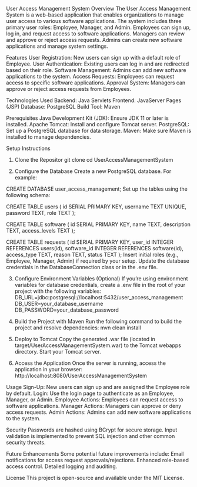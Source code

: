 User Access Management System
Overview
The User Access Management System is a web-based application that enables organizations to manage user access to various software applications. The system includes three primary user roles: Employee, Manager, and Admin.
Employees can sign up, log in, and request access to software applications.
Managers can review and approve or reject access requests.
Admins can create new software applications and manage system settings.

Features
User Registration: New users can sign up with a default role of Employee.
User Authentication: Existing users can log in and are redirected based on their role.
Software Management: Admins can add new software applications to the system.
Access Requests: Employees can request access to specific software applications.
Approval System: Managers can approve or reject access requests from Employees.

Technologies Used
Backend: Java Servlets
Frontend: JavaServer Pages (JSP)
Database: PostgreSQL
Build Tool: Maven

Prerequisites
Java Development Kit (JDK): Ensure JDK 11 or later is installed.
Apache Tomcat: Install and configure Tomcat server.
PostgreSQL: Set up a PostgreSQL database for data storage.
Maven: Make sure Maven is installed to manage dependencies.

Setup Instructions

1. Clone the Repositor
   git clone <repository-URL>
   cd UserAccessManagementSystem

2. Configure the Database
   Create a new PostgreSQL database. For example:

CREATE DATABASE user_access_management;
Set up the tables using the following schema:

CREATE TABLE users (
id SERIAL PRIMARY KEY,
username TEXT UNIQUE,
password TEXT,
role TEXT
);

CREATE TABLE software (
id SERIAL PRIMARY KEY,
name TEXT,
description TEXT,
access_levels TEXT
);

CREATE TABLE requests (
id SERIAL PRIMARY KEY,
user_id INTEGER REFERENCES users(id),
software_id INTEGER REFERENCES software(id),
access_type TEXT,
reason TEXT,
status TEXT
);
Insert initial roles (e.g., Employee, Manager, Admin) if required by your setup.
Update the database credentials in the DatabaseConnection class or in the .env file.

3. Configure Environment Variables (Optional)
   If you’re using environment variables for database credentials, create a .env file in the root of your project with the following variables:
   DB_URL=jdbc:postgresql://localhost:5432/user_access_management
   DB_USER=your_database_username
   DB_PASSWORD=your_database_password

4. Build the Project with Maven
   Run the following command to build the project and resolve dependencies:
   mvn clean install

5. Deploy to Tomcat
   Copy the generated .war file (located in target/UserAccessManagementSystem.war) to the Tomcat webapps directory.
   Start your Tomcat server.

6. Access the Application
   Once the server is running, access the application in your browser:
   http://localhost:8080/UserAccessManagementSystem

Usage
Sign-Up: New users can sign up and are assigned the Employee role by default.
Login: Use the login page to authenticate as an Employee, Manager, or Admin.
Employee Actions: Employees can request access to software applications.
Manager Actions: Managers can approve or deny access requests.
Admin Actions: Admins can add new software applications to the system.

Security
Passwords are hashed using BCrypt for secure storage.
Input validation is implemented to prevent SQL injection and other common security threats.

Future Enhancements
Some potential future improvements include:
Email notifications for access request approvals/rejections.
Enhanced role-based access control.
Detailed logging and auditing.

License
This project is open-source and available under the MIT License.
